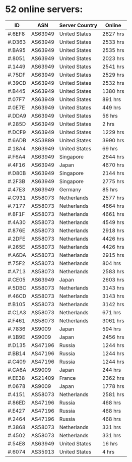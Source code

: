 # 52 online servers:

| ID | ASN | Server Country | Online |
| ------ | ------ | ------ | ------ |
| #.6EF8 | AS63949 | United States | 2627 hrs |
| #.D363 | AS63949 | United States | 2533 hrs |
| #.BA95 | AS63949 | United States | 2535 hrs |
| #.8051 | AS63949 | United States | 2023 hrs |
| #.1449 | AS63949 | United States | 2541 hrs |
| #.75DF | AS63949 | United States | 2529 hrs |
| #.39CD | AS63949 | United States | 2532 hrs |
| #.B445 | AS63949 | United States | 1380 hrs |
| #.07F7 | AS63949 | United States | 891 hrs |
| #.0E7E | AS63949 | United States | 449 hrs |
| #.DDA9 | AS63949 | United States | 56 hrs |
| #.285D | AS63949 | United States | 2 hrs |
| #.DCF9 | AS63949 | United States | 1229 hrs |
| #.6ADB | AS53889 | United States | 3990 hrs |
| #.18A4 | AS63949 | United States | 69 hrs |
| #.F6A4 | AS63949 | Singapore | 2644 hrs |
| #.4F16 | AS63949 | Japan | 4670 hrs |
| #.D80B | AS63949 | Singapore | 2144 hrs |
| #.2F3B | AS63949 | Singapore | 2775 hrs |
| #.47E3 | AS63949 | Germany | 85 hrs |
| #.C931 | AS58073 | Netherlands | 2577 hrs |
| #.7177 | AS58073 | Netherlands | 4664 hrs |
| #.8F1F | AS58073 | Netherlands | 4661 hrs |
| #.4A30 | AS58073 | Netherlands | 4549 hrs |
| #.876E | AS58073 | Netherlands | 2918 hrs |
| #.2DFE | AS58073 | Netherlands | 4426 hrs |
| #.265E | AS58073 | Netherlands | 4426 hrs |
| #.A6DA | AS58073 | Netherlands | 2915 hrs |
| #.75F2 | AS58073 | Netherlands | 804 hrs |
| #.A713 | AS58073 | Netherlands | 2583 hrs |
| #.CE05 | AS63949 | Japan | 2603 hrs |
| #.5DBC | AS58073 | Netherlands | 3143 hrs |
| #.46CD | AS58073 | Netherlands | 3143 hrs |
| #.B105 | AS58073 | Netherlands | 3142 hrs |
| #.C1A3 | AS58073 | Netherlands | 671 hrs |
| #.F461 | AS58073 | Netherlands | 3061 hrs |
| #.7836 | AS9009 | Japan | 594 hrs |
| #.1B9E | AS9009 | Japan | 2456 hrs |
| #.D135 | AS47196 | Russia | 1244 hrs |
| #.BB14 | AS47196 | Russia | 1244 hrs |
| #.C409 | AS47196 | Russia | 1244 hrs |
| #.CA6A | AS9009 | Japan | 244 hrs |
| #.EE38 | AS21409 | France | 2362 hrs |
| #.0678 | AS9009 | Japan | 1778 hrs |
| #.4151 | AS58073 | Netherlands | 2581 hrs |
| #.86ED | AS47196 | Russia | 468 hrs |
| #.E427 | AS47196 | Russia | 468 hrs |
| #.2464 | AS47196 | Russia | 468 hrs |
| #.3868 | AS58073 | Netherlands | 331 hrs |
| #.4502 | AS58073 | Netherlands | 331 hrs |
| #.54E8 | AS63949 | United States | 16 hrs |
| #.6074 | AS35913 | United States | 4 hrs |


